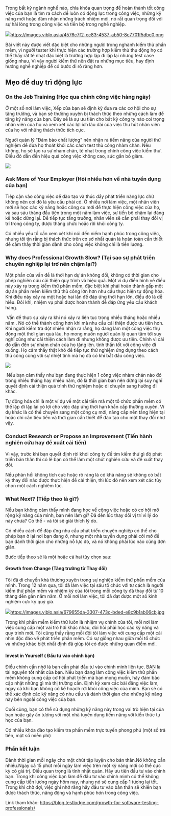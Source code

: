 Trong bất kỳ ngành nghề nào, chìa khóa quan trọng để hoàn thành tốt công việc của bạn là tìm ra cách để luôn có động lực trong công việc, những kỹ năng mới hoặc đảm nhận những trách nhiệm mới. nó rất quan trọng đối với sự hài lòng trong công việc và tiến bộ trong nghề nghiệp. 

![](https://images.viblo.asia/4576c7f2-cc83-4537-ab50-8c7701f5dbc0.png)https://images.viblo.asia/4576c7f2-cc83-4537-ab50-8c7701f5dbc0.png

Bài viết này được viết đặc biệt cho những người trong nghành kiểm thử phần mềm, vì người tester khi thực hiện các trường hợp kiểm thử thụ động họ có thể thấy rất tẻ nhạt đặc biệt là trường hợp lặp đi lặp lại nhưng test case giống nhau. 
Vì vậy người kiểm thử nên đặt ra những mục tiêu, hay định hướng nghề nghiệp để có bước đi rõ ràng hơn.

## Mẹo để duy trì động lực
### On the Job Training (Học qua chính công việc hàng ngày)
Ở một số nơi làm việc, Xếp của bạn sẽ định kỳ đưa ra các cơ hội cho sự tăng trưởng, và bạn sẽ thường xuyên bị thách thức theo những cách làm để tăng kỹ năng của bạn.
Đây sẽ là sự ưu tiên cho bất kỳ công ty nào coi trọng nhân viên của họ và xem xét các lợi ích lâu dài của việc thu hút nhân viên của họ với những thách thức tích cực.

Người quản lý "Đảm bảo chất lượng" nên nhận ra tiềm năng của người thử nghiệm để đưa họ thoát khỏi các cách test thủ công nhàm chán. Nếu không, họ sẽ tạo ra sự nhàm chán, tẻ nhạt trong chính công việc kiểm thử. Điều đó dẫn đến hiệu quả công việc không cao, sức gắn bó giảm.

![](https://images.viblo.asia/c94deecd-85c4-4c2b-8864-96ed10f756e7.jpg)

### Ask More of Your Employer (Hỏi nhiều hơn về nhà tuyển dụng của bạn)

Tiêp cận vào công việc để đào tạo và thúc đẩy phát triển năng lực chứ không nên coi đó là yêu cầu phải có.
Ở nhiều nơi làm việc, một nhân viên mới sẽ học các kỹ năng hoặc công cụ mới để thực hiện công việc của họ, và sau sáu tháng đầu tiên trong một năm làm việc, sự tiến bộ chậm lại đáng kể hoặc dừng lại.
Để tiếp tục tăng trưởng, nhân viên sẽ cần phải thay đổi vị trí trong công ty, được thăng chức hoặc rời khỏi công ty.

Có nhiều yếu tố cần xem xét khi nói đến niềm hạnh phúc trong công việc, nhưng tôi tin rằng bị thách thức trên cơ sở nhất quán là hoàn toàn cần thiết để cảm thấy thời gian dành cho công việc không chỉ là tiền lương.

### Why does Professional Growth Slow? (Tại sao sự phát triển chuyên nghiệp lại trở nên chậm lại?)
Một phần của vấn đề là thời hạn dự án không đổi,  không có thời gian cho phép nghiên cứu cải thiện quy trình và hiệu quả.
Một ví dụ điển hình về điều này xảy ra trong kiểm thử phần mềm, đặc biệt khi phải hoàn thành gấp một dự án phần mềm kiểm thử thủ công lớn hơn nhu cầu thực hiện tự động hóa.
Khi điều này xảy ra một hoặc hai lần để đáp ứng thời hạn lớn, điều đó là dễ hiểu. Đôi khi, nhiệm vụ phải được hoàn thành để đáp ứng yêu cầu khách hàng.

 Vấn đề thực sự xảy ra khi nó xảy ra liên tục trong nhiều tháng hoặc nhiều năm . Nó có thể thành công hơn khi mà nhu cầu cải thiện được ưu tiên hơn.
Khi người kiểm tra đột nhiên nhận ra rằng, họ đang làm một công việc thụ động một thời gian quá lâu, họ mong muốn người quản lý quan tâm tới suy nghĩ cũng như cải thiện cách làm đi nhưng không được ưu tiên. Chính vì cái đó dẫn đến sự nhàm chán của họ tăng lên. tinh thần tốt với công việc đi xuống.
Họ cảm thấy thật khó để tiếp tục thử nghiệm ứng dụng theo cách thủ công cùng  với sự nhiệt tình mà họ đã có khi bắt đầu công việc.

![](https://images.viblo.asia/23663586-2d55-4025-81c5-e2f5de500110.jpg)

 Nếu bạn cảm thấy như bạn đang thực hiện 1 công việc nhàm chán nào đó trong nhiều tháng hay nhiều năm, đó là thời gian bạn nên dừng lại suy nghĩ quyết định cải thiện quá trình thử nghiệm hoặc di chuyển sang hướng đi khác.

Tự động hóa chỉ là một ví dụ về một cải tiến mà một tổ chức phần mềm có thể lặp đi lặp lại có lợi cho việc đáp ứng thời hạn khẩn cấp thường xuyên.
Ví dụ khác là có thể chuyển sang một công cụ mới, nâng cấp nền tảng hiện tại hoặc chỉ cần tiêu tiền và thời gian cần thiết để đào tạo cho một thay đổi như vậy.
 
### Conduct Research or Propose an Improvement (Tiến hành nghiên cứu hay đề xuất cải tiến)
Vì vậy, trước khi bạn quyết định rời khỏi công ty để tìm kiếm thứ gì đó phát triển bản thân thì có lẽ bạn có thể làm một chút nghiên cứu và đề xuất thay đổi.

Nếu phản hồi không tích cực hoặc rõ ràng là có khả năng sẽ không có bất kỳ thay đổi nào được thực hiện để cải thiện, thì lúc đó nên xem xét các tùy chọn một cách nghiêm túc.

### What Next? (Tiếp theo là gì?)

Nếu bạn không cảm thấy mình đang học về công việc hoặc có cơ hội mở rộng kỹ năng của mình, bạn nên làm gì? Đã đến lúc thay đổi vị trí vì lý do này chưa? Có thể - và tôi sẽ giải thích lý do.

Có nhiều cách để đáp ứng nhu cầu phát triển chuyên nghiệp có thể cho phép bạn ở lại nơi bạn đang ở, nhưng một nhà tuyển dụng phải cởi mở để bạn dành thời gian cho những nỗ lực đó, và nó không phải lúc nào cũng đơn giản.

Bước tiếp theo sẽ là một hoặc cả hai tùy chọn sau:

#### Growth from Change (Tăng trưởng từ Thay đổi) 

Tôi đã di chuyển khá thường xuyên trong sự nghiệp kiểm thử phần mềm của mình.
Trong 12 năm qua, tôi đã làm việc tại sáu tổ chức với tư cách là người kiểm thử phần mềm và nhiệm kỳ của tôi trong mỗi công ty đã thay đổi từ 10 tháng đến gần năm năm.
Ở mỗi nơi làm việc, tôi đã đạt được một số kinh nghiệm cực kỳ quý giá.

![](https://images.viblo.asia/679655da-3307-473c-bded-e8c9b1ab06cb.jpg)https://images.viblo.asia/679655da-3307-473c-bded-e8c9b1ab06cb.jpg

Trong khi phần mềm kiểm thử luôn là nhiệm vụ chính của tôi, mỗi nơi làm việc cung cấp một vai trò hơi khác nhau, đòi hỏi phải học các kỹ năng và quy trình mới.
Tôi cũng thấy rằng mỗi đội tôi làm việc với cung cấp một cái nhìn độc đáo về phát triển phần mềm.
 Có sự giống nhau giữa mỗi tổ chức và những khác biệt nhất định đã giúp tôi có được những quan điểm mới.
 
#### Invest in Yourself ( Đầu tư vào chính bạn)

Điều chính cần nhớ là bạn cần phải đầu tư vào chính mình liên tục. BẠN là tài nguyên tốt nhất của bạn.
Nếu bạn đang làm công việc kiểm thử phần mềm không cung cấp cơ hội phát triển mà bạn mong muốn, hãy đảm bảo cập nhật những gì mà thị trường cần.
Định kỳ xem các bài đăng việc làm, ngay cả khi bạn không có kế hoạch rời khỏi công việc của mình.
Bạn sẽ có thể xác định các kỹ năng có nhu cầu và dành thời gian cho những kỹ năng này bên ngoài công việc của bạn.

 Cuối cùng, bạn có thể sử dụng những kỹ năng này trong vai trò hiện tại của bạn hoặc gây ấn tượng với một nhà tuyển dụng tiềm năng với kiến thức tự học của bạn.

Có nhiều khóa đào tạo kiểm tra phần mềm trực tuyến phong phú (một số trả tiền, một số miễn phí)

### Phần kết luận

Dành thời gian mỗi ngày cho một chút tập luyện cho bản thân.Nó không cần nhiều.Ngay cả 15 phút mỗi ngày làm việc trên một kỹ năng mới có thể cực kỳ có giá trị. Điều quan trọng là tính nhất quán.
Hãy ưu tiên đầu tư vào chính bạn.
Trong khi công việc bạn làm để đầu tư vào chính mình có thể không cung cấp tiền lương ngày hôm nay, nhưng nó sẽ cung cấp 1 tương lai tốt. Trong khi chờ đợi, việc ghi nhớ rằng hãy đầu tư vào bản thân sẽ khiến bạn được thách thức, năng động và hạnh phúc hơn trong công việc.

Link tham khảo: https://blog.testlodge.com/growth-for-software-testing-professionals/